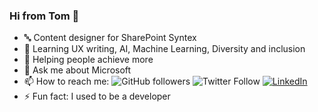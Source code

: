 ### Hi from Tom 👋
- 🔤 Content designer for SharePoint Syntex 
- 🌱 Learning UX writing, AI, Machine Learning, Diversity and inclusion
- 👯 Helping people achieve more
- 💬 Ask me about Microsoft
- 📫 How to reach me: ![GitHub followers](https://img.shields.io/github/followers/resing?label=tomresing&style=social) ![Twitter Follow](https://img.shields.io/twitter/follow/resing?style=social) <a href="https://www.linkedin.com/in/resing"><img src="https://img.shields.io/badge/LinkedIn--_.svg?style=social&logo=linkedin" alt="LinkedIn"></a>
- ⚡ Fun fact: I used to be a developer
